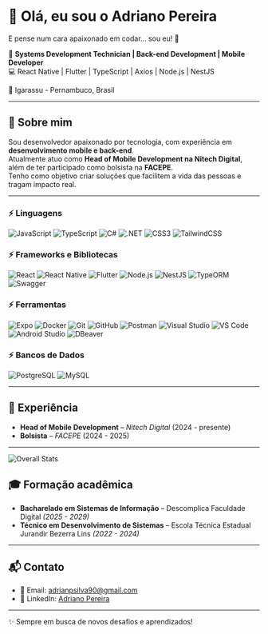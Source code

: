 # 👋 Olá, eu sou o Adriano Pereira  
E pense num cara apaixonado em codar... sou eu! 🚀  

🎯 **Systems Development Technician | Back-end Development | Mobile Developer**  
💻 React Native | Flutter | TypeScript | Axios | Node.js | NestJS  

📍 Igarassu - Pernambuco, Brasil  

---

## 🚀 Sobre mim
Sou desenvolvedor apaixonado por tecnologia, com experiência em **desenvolvimento mobile e back-end**.  
Atualmente atuo como **Head of Mobile Development na Nitech Digital**, além de ter participado como bolsista na **FACEPE**.  
Tenho como objetivo criar soluções que facilitem a vida das pessoas e tragam impacto real.  

---

### ⚡ Linguagens
![JavaScript](https://img.shields.io/badge/-JavaScript-F7DF1E?logo=javascript&logoColor=000&style=for-the-badge)
![TypeScript](https://img.shields.io/badge/-TypeScript-3178C6?logo=typescript&logoColor=fff&style=for-the-badge)
![C#](https://img.shields.io/badge/-C%23-239120?logo=csharp&logoColor=fff&style=for-the-badge)
![.NET](https://img.shields.io/badge/-.NET-512BD4?logo=dotnet&logoColor=fff&style=for-the-badge)
![CSS3](https://img.shields.io/badge/-CSS3-1572B6?logo=css3&logoColor=fff&style=for-the-badge)
![TailwindCSS](https://img.shields.io/badge/-TailwindCSS-06B6D4?logo=tailwindcss&logoColor=fff&style=for-the-badge)

### ⚡ Frameworks e Bibliotecas
![React](https://img.shields.io/badge/-React-61DAFB?logo=react&logoColor=000&style=for-the-badge)
![React Native](https://img.shields.io/badge/-React%20Native-61DAFB?logo=react&logoColor=000&style=for-the-badge)
![Flutter](https://img.shields.io/badge/-Flutter-02569B?logo=flutter&logoColor=fff&style=for-the-badge)
![Node.js](https://img.shields.io/badge/-Node.js-339933?logo=node.js&logoColor=fff&style=for-the-badge)
![NestJS](https://img.shields.io/badge/-NestJS-E0234E?logo=nestjs&logoColor=fff&style=for-the-badge)
![TypeORM](https://img.shields.io/badge/-TypeORM-FE0803?logo=typeorm&logoColor=fff&style=for-the-badge)
![Swagger](https://img.shields.io/badge/-Swagger-85EA2D?logo=swagger&logoColor=000&style=for-the-badge)

### ⚡ Ferramentas
![Expo](https://img.shields.io/badge/-Expo-000020?logo=expo&logoColor=fff&style=for-the-badge)
![Docker](https://img.shields.io/badge/-Docker-2496ED?logo=docker&logoColor=fff&style=for-the-badge)
![Git](https://img.shields.io/badge/-Git-F05032?logo=git&logoColor=fff&style=for-the-badge)
![GitHub](https://img.shields.io/badge/-GitHub-181717?logo=github&logoColor=fff&style=for-the-badge)
![Postman](https://img.shields.io/badge/-Postman-FF6C37?logo=postman&logoColor=fff&style=for-the-badge)
![Visual Studio](https://img.shields.io/badge/-Visual%20Studio-5C2D91?logo=visualstudio&logoColor=fff&style=for-the-badge)
![VS Code](https://img.shields.io/badge/-VS%20Code-007ACC?logo=visualstudiocode&logoColor=fff&style=for-the-badge)
![Android Studio](https://img.shields.io/badge/-Android%20Studio-3DDC84?logo=androidstudio&logoColor=fff&style=for-the-badge)
![DBeaver](https://img.shields.io/badge/-DBeaver-372923?logo=dbeaver&logoColor=fff&style=for-the-badge)

### ⚡ Bancos de Dados
![PostgreSQL](https://img.shields.io/badge/-PostgreSQL-4169E1?logo=postgresql&logoColor=fff&style=for-the-badge)
![MySQL](https://img.shields.io/badge/-MySQL-4479A1?logo=mysql&logoColor=fff&style=for-the-badge)

---

## 💼 Experiência
- **Head of Mobile Development** – *Nitech Digital* (2024 - presente)  
- **Bolsista** – *FACEPE* (2024 - 2025)  

---



![Overall Stats](https://github-readme-stats.vercel.app/api?username=adrianops24&count_private=true&show_icons=true&theme=merko)






## 🎓 Formação acadêmica
- **Bacharelado em Sistemas de Informação** – Descomplica Faculdade Digital *(2025 - 2029)*  
- **Técnico em Desenvolvimento de Sistemas** – Escola Técnica Estadual Jurandir Bezerra Lins *(2022 - 2024)*  

---

## 📬 Contato
- 📧 Email: [adrianpsilva90@gmail.com](mailto:adrianpsilva90@gmail.com)  
- 💼 LinkedIn: [Adriano Pereira](https://www.linkedin.com/in/adriano-pereira-4b8705287)  

---
✨ Sempre em busca de novos desafios e aprendizados!
